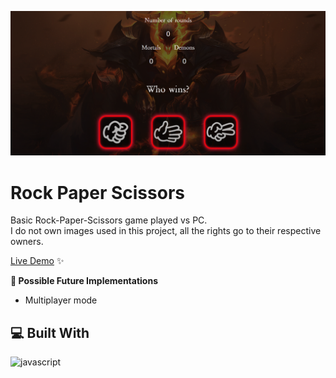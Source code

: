 ![Example Image](/images/rps.png)

# Rock Paper Scissors
Basic Rock-Paper-Scissors game played vs PC.<br>
I do not own images used in this project, all the rights go to their respective owners.

[Live Demo](https://nikolamilinkovic.github.io/rock-paper-scissors/) ✨

**🧭 Possible Future Implementations**
- Multiplayer mode

## 💻 Built With
![javascript](https://skillicons.dev/icons?i=js,html,css&perline=10)
